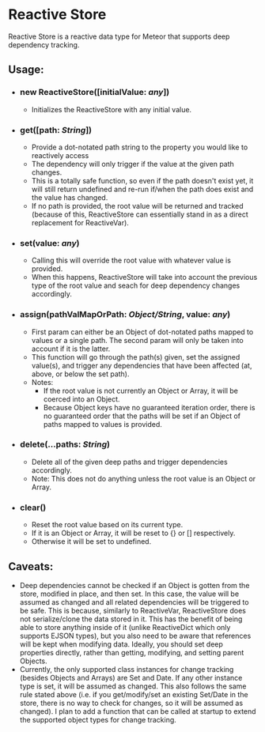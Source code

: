 # Reactive Store

Reactive Store is a reactive data type for Meteor that supports deep dependency tracking.

## Usage:
- ### new ReactiveStore([initialValue: _any_])
    - Initializes the ReactiveStore with any initial value.
- ### get([path: _String_])
    - Provide a dot-notated path string to the property you would like to reactively access
    - The dependency will only trigger if the value at the given path changes.
    - This is a totally safe function, so even if the path doesn't exist yet, it will still return undefined and re-run if/when the path does exist and the value has changed.
    - If no path is provided, the root value will be returned and tracked (because of this, ReactiveStore can essentially stand in as a direct replacement for ReactiveVar).
- ### set(value: _any_)
    - Calling this will override the root value with whatever value is provided.
    - When this happens, ReactiveStore will take into account the previous type of the root value and seach for deep dependency changes accordingly.
- ### assign(pathValMapOrPath: _Object/String_, value: _any_)
    - First param can either be an Object of dot-notated paths mapped to values or a single path. The second param will only be taken into account if it is the latter.
    - This function will go through the path(s) given, set the assigned value(s), and trigger any dependencies that have been affected (at, above, or below the set path).
    - Notes:
        - If the root value is not currently an Object or Array, it will be coerced into an Object.
        - Because Object keys have no guaranteed iteration order, there is no guaranteed order that the paths will be set if an Object of paths mapped to values is provided.
- ### delete(...paths: _String_)
    - Delete all of the given deep paths and trigger dependencies accordingly.
    - Note: This does not do anything unless the root value is an Object or Array.
- ### clear()
    - Reset the root value based on its current type.
    - If it is an Object or Array, it will be reset to {} or [] respectively.
    - Otherwise it will be set to undefined.

## Caveats:
- Deep dependencies cannot be checked if an Object is gotten from the store, modified in place, and then set. In this case, the value will be assumed as changed and all related dependencies will be triggered to be safe. This is because, similarly to ReactiveVar, ReactiveStore does not serialize/clone the data stored in it. This has the benefit of being able to store anything inside of it (unlike ReactiveDict which only supports EJSON types), but you also need to be aware that references will be kept when modifying data. Ideally, you should set deep properties directly, rather than getting, modifying, and setting parent Objects.
- Currently, the only supported class instances for change tracking (besides Objects and Arrays) are Set and Date. If any other instance type is set, it will be assumed as changed. This also follows the same rule stated above (i.e. if you get/modify/set an existing Set/Date in the store, there is no way to check for changes, so it will be assumed as changed). I plan to add a function that can be called at startup to extend the supported object types for change tracking.